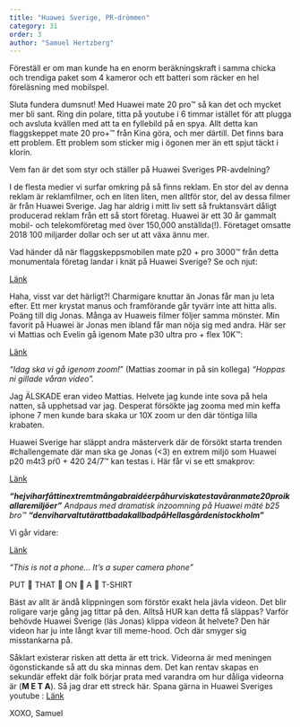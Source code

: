 ```yaml
---
title: "Huawei Sverige, PR-drömmen"
category: 31
order: 3
author: "Samuel Hertzberg"
---
```


Föreställ er om man kunde ha en enorm beräkningskraft i samma chicka och trendiga paket som 4 kameror och ett batteri som räcker en hel föreläsning med mobilspel.

Sluta fundera dumsnut! Med Huawei mate 20 pro™ så kan det och mycket mer bli sant. Ring din polare, titta på youtube i 6 timmar istället för att plugga och avsluta kvällen med att ta en fyllebild på en spya. Allt detta kan flaggskeppet mate 20 pro+™ från Kina göra, och mer därtill. Det finns bara ett problem. Ett problem som sticker mig i ögonen mer än ett spjut täckt i klorin.

Vem fan är det som styr och ställer på Huawei Sveriges PR-avdelning?

I de flesta medier vi surfar omkring på så finns reklam. En stor del av denna reklam är reklamfilmer, och en liten liten, men alltför stor, del av dessa filmer är från Huawei Sverige. Jag har aldrig i mitt liv sett så fruktansvärt dåligt producerad reklam från ett så stort företag. Huawei är ett 30 år gammalt mobil- och telekomföretag med över 150,000 anställda(!). Företaget omsatte 2018 100 miljarder dollar och ser ut att växa ännu mer.

Vad händer då när flaggskeppsmobilen mate p20 + pro 3000™ från detta monumentala företag landar i knät på Huawei Sverige? Se och njut:

<a href="https://www.youtube.com/watch?v=uh070lEd0Cs">Länk</a>


Haha, visst var det härligt?! Charmigare knuttar än Jonas får man ju leta efter. Ett mer krystat manus och framförande går tyvärr inte att hitta alls. Poäng till dig Jonas. Många av Huaweis filmer följer samma mönster. Min favorit på Huawei är Jonas men ibland får man nöja sig med andra. Här ser vi Mattias och Evelin gå igenom Mate p30 ultra pro + flex 10K™:
 
<a href="https://www.youtube.com/watch?v=jLW34_celK0">Länk</a>


_“Idag ska vi gå igenom zoom!_” (Mattias zoomar in på sin kollega) _“Hoppas ni gillade våran video”._

Jag ÄLSKADE eran video Mattias. Helvete jag kunde inte sova på hela natten, så upphetsad var jag. Desperat försökte jag zooma med min keffa iphone 7 men kunde bara skaka ur 10X zoom ur den där töntiga lilla krabaten.

Huawei Sverige har släppt andra mästerverk där de försökt starta trenden #challengemate där man ska ge Jonas (<3) en extrem miljö som Huawei p20 m4t3 pŕ0 + 420 24/7™ kan testas i. Här får vi se ett smakprov:

<a href="https://www.youtube.com/watch?v=RZhL4Lvmw4o">Länk</a>

_**“hejviharfåttinextremtmångabraidéerpåhurviskatestavåranmate20proikallaremiljöer”**_
*Andpaus med dramatisk inzoomning på Huawei mäté b25 bro™*
_**“denviharvaltutärattbadakallbadpåHellasgårdenistockholm”**_

Vi går vidare:

<a href="https://www.youtube.com/watch?v=1XImf7-pSXE">Länk</a>


_“This is not a phone… It’s a super camera phone”_

PUT 👏 THAT 👏 ON 👏 A 👏 T-SHIRT

Bäst av allt är ändå klippningen som förstör exakt hela jävla videon. Det blir roligare varje gång jag tittar på den. Alltså HUR kan detta få släppas? Varför behövde Huawei Sverige (läs Jonas) klippa videon åt helvete? Den här videon har ju inte långt kvar till meme-hood. Och där smyger sig misstankarna på.

Såklart existerar risken att detta är ett trick. Videorna är med meningen ögonstickande så att du ska minnas dem. 
 Det kan rentav skapas en sekundär effekt där folk börjar prata med varandra om hur dåliga videorna är (**M E T A**). Så jag drar ett streck här. 
Spana gärna in Huawei Sveriges youtube : <a href="https://www.youtube.com/user/HuaweiSverige">Länk</a>

XOXO,
Samuel

